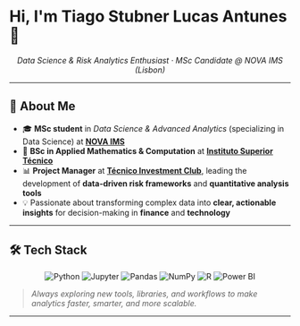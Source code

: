 # Hi, I'm **Tiago Stubner Lucas Antunes** 👋

<p align="center">
  <em>Data Science & Risk Analytics Enthusiast · MSc Candidate @ NOVA IMS (Lisbon)</em>
</p>

---

## 📝 About Me

- 🎓 **MSc student** in *Data Science & Advanced Analytics* (specializing in Data Science) at [**NOVA IMS**](https://www.novaims.unl.pt/pt/ensino/cursos/pos-graduacoes-e-mestrados/mestrado-em-data-science-and-advanced-analytics-com-especializacao-em-data-science/)  
- 🧮 **BSc in Applied Mathematics & Computation** at [**Instituto Superior Técnico**](https://tecnico.ulisboa.pt/pt/)  
- 📊 **Project Manager** at [**Técnico Investment Club**](https://investmentclub.tecnico.ulisboa.pt/), leading the development of **data-driven risk frameworks** and **quantitative analysis tools**  
- 💡 Passionate about transforming complex data into **clear, actionable insights** for decision-making in **finance** and **technology**  

---

## 🛠️ Tech Stack

<div align="center">

![Python](https://img.shields.io/badge/-Python-3776AB?style=for-the-badge&logo=python&logoColor=white)
![Jupyter](https://img.shields.io/badge/-Jupyter-F37626?style=for-the-badge&logo=jupyter&logoColor=white)
![Pandas](https://img.shields.io/badge/-pandas-150458?style=for-the-badge&logo=pandas&logoColor=white)
![NumPy](https://img.shields.io/badge/-NumPy-013243?style=for-the-badge&logo=numpy&logoColor=white)
![R](https://img.shields.io/badge/-R-276DC3?style=for-the-badge&logo=r&logoColor=white)
![Power BI](https://img.shields.io/badge/-Power%20BI-F2C811?style=for-the-badge&logo=powerbi&logoColor=black)

</div>

> *Always exploring new tools, libraries, and workflows to make analytics faster, smarter, and more scalable.*

---
